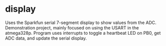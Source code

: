 display
=======

Uses the Sparkfun serial 7-segment display to show values from the ADC.  Demonstration project, mainly focused on using the USART in the atmega328p.  Program uses interrupts to toggle a heartbeat LED on PB0, get ADC data, and update the serial display.


